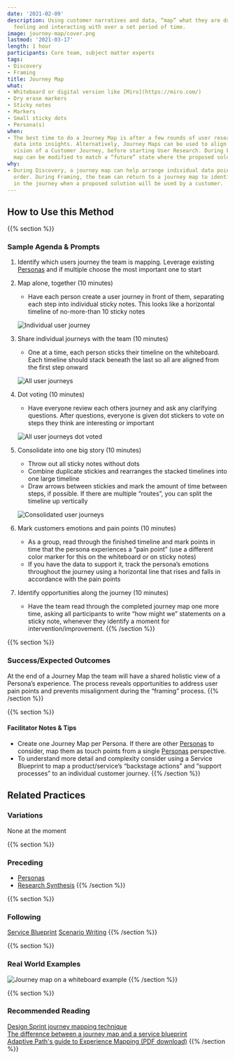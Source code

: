 ```yaml
---
date: '2021-02-09'
description: Using customer narratives and data, “map” what they are doing, thinking,
  feeling and interacting with over a set period of time.
image: journey-map/cover.png
lastmod: '2021-03-17'
length: 1 hour
participants: Core team, subject matter experts
tags:
- Discovery
- Framing
title: Journey Map
what:
- Whiteboard or digital version like [Miro](https://miro.com/)
- Dry erase markers
- Sticky notes
- Markers
- Small sticky dots
- Persona(s)
when:
- The best time to do a Journey Map is after a few rounds of user research, when synthesizing
  data into insights. Alternatively, Journey Maps can be used to align the stakeholder’s
  vision of a Customer Journey, before starting User Research. During Framing, the
  map can be modified to match a “future” state where the proposed solution exists.
why:
- During Discovery, a journey map can help arrange individual data points into chronological
  order. During Framing, the team can return to a journey map to identify the point
  in the journey when a proposed solution will be used by a customer.
---
```


## How to Use this Method

{{% section %}}
### Sample Agenda & Prompts
1. Identify which users journey the team is mapping. Leverage existing [Personas](/practices/personas) and if multiple choose the most important one to start

1. Map alone, together (10 minutes)
   - Have each person create a user journey in front of them, separating each step into individual sticky notes. This looks like a horizontal timeline of no-more-than 10 sticky notes

   ![Individual user journey](/images/practices/journey-map/Step-1.png)

1. Share individual journeys with the team (10 minutes)
   - One at a time, each person sticks their timeline on the whiteboard. Each timeline should stack beneath the last so all are aligned from the first step onward

   ![All user journeys](/images/practices/journey-map/Step-2.png)

1. Dot voting (10 minutes)
   - Have everyone review each others journey and ask any clarifying questions. After questions, everyone is given dot stickers to vote on steps they think are interesting or important

   ![All user journeys dot voted](/images/practices/journey-map/Step-3.png)

1. Consolidate into one big story (10 minutes)
   - Throw out all sticky notes without dots
   - Combine duplicate stickies and rearranges the stacked timelines into one large timeline
   - Draw arrows between stickies and mark the amount of time between steps, if possible. If there are multiple “routes”, you can split the timeline up vertically

   ![Consolidated user journeys](/images/practices/journey-map/Step-4.png)

1. Mark customers emotions and pain points (10 minutes)
   - As a group, read through the finished timeline and mark points in time that the persona experiences a “pain point” (use a different color marker for this on the whiteboard or on sticky notes)
   - If you have the data to support it, track the persona’s emotions throughout the journey using a horizontal line that rises and falls in accordance with the pain points

1. Identify opportunities along the journey (10 minutes)
   - Have the team read through the completed journey map one more time, asking all participants to write “how might we” statements on a sticky note, whenever they identify a moment for intervention/improvement.
{{% /section %}}

{{% section %}}
### Success/Expected Outcomes
At the end of a Journey Map the team will have a shared holistic view of a Persona’s experience. The process reveals opportunities to address user pain points and prevents misalignment during the “framing” process.
{{% /section %}}

{{% section %}}
#### Facilitator Notes & Tips

- Create one Journey Map per Persona. If there are other [Personas](/practices/personas)
 to consider, map them as touch points from a single [Personas](/practices/personas) perspective.
- To understand more detail and complexity consider using a Service Blueprint to map a product/service’s “backstage actions” and “support processes” to an individual customer journey.
{{% /section %}}

## Related Practices

### Variations

None at the moment

{{% section %}}
### Preceding
- [Personas](/practices/personas)
- [Research Synthesis](/practices/research-synthesis)
{{% /section %}}

{{% section %}}
### Following
[Service Blueprint](/practices/service-blueprint)
[Scenario Writing](/practices/scenario-writing)
{{% /section %}}

{{% section %}}
### Real World Examples

![Journey map on a whiteboard example](/images/practices/journey-map/example-1.jpg)
{{% /section %}}

{{% section %}}
### Recommended Reading

[Design Sprint journey mapping technique](https://sprintstories.com/the-design-sprint-note-n-map-a9bf0ca88f51)  
[The difference between a journey map and a service blueprint](https://blog.practicalservicedesign.com/the-difference-between-a-journey-map-and-a-service-blueprint-31a6e24c4a6c)  
[Adaptive Path's guide to Experience Mapping (PDF download)](https://adaptivepath.s3.amazonaws.com/apguide/download/Adaptive_Paths_Guide_to_Experience_Mapping.pdf)
{{% /section %}}